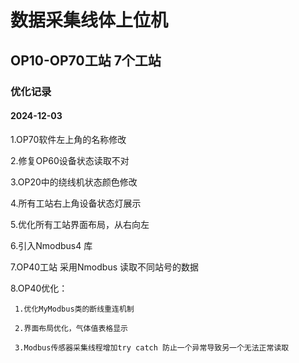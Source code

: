 ﻿# 数据采集线体上位机

## OP10-OP70工站 7个工站

### 优化记录


#### 2024-12-03
 1.OP70软件左上角的名称修改

 2.修复OP60设备状态读取不对

 3.OP20中的绕线机状态颜色修改

 4.所有工站右上角设备状态灯展示

 5.优化所有工站界面布局，从右向左

 6.引入Nmodbus4 库 

 7.OP40工站 采用Nmodbus 读取不同站号的数据

 8.OP40优化：

	 1.优化MyModbus类的断线重连机制

	 2.界面布局优化，气体值表格显示

	 3.Modbus传感器采集线程增加try catch 防止一个异常导致另一个无法正常读取

